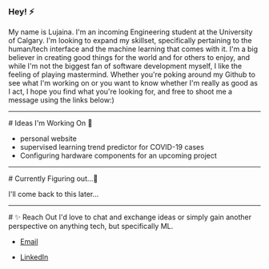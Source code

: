 ### Hey! ⚡

My name is Lujaina. I'm an incoming Engineering student at the University of Calgary. I'm looking to expand my skillset, specifically pertaining to the human/tech interface and the machine learning that comes with it. I'm a big believer in creating good things for the world and for others to enjoy, and while I'm not the biggest fan of software development myself, I like the feeling of playing mastermind. Whether you're poking around my Github to see what I'm working on or you want to know whether I'm really as good as I act, I hope you find what you're looking for, and free to shoot me a message using the links below:)

<hr>
# Ideas I'm Working On 🔭 

- personal website
- supervised learning trend predictor for COVID-19 cases
- Configuring hardware components for an upcoming project
<hr>
# Currently Figuring out...🤔

I'll come back  to this later...

<hr>
# ✨ Reach Out
I'd love to chat and exchange ideas or simply gain another perspective on anything tech, but specifically ML. 

- <a  href="mailto:lujaina.eldelebshany@gmail.com subject = Github Reachout">Email </a>
          
- <a href="https://www.linkedin.com/in/lujaina-eldelebshany-0029bb1b3/">LinkedIn</a>

